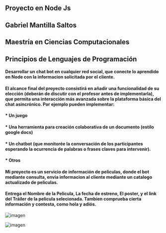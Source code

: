 ## Proyecto en Node Js
## Gabriel Mantilla Saltos
## Maestría en Ciencias Computacionales
## Principios de Lenguajes de Programación

#### Desarrollar un chat bot en cualquier red social, que conecte lo aprendido en Node con la informacion solicitada por el cliente.
#### El alcance final del proyecto consistirá en añadir una funcionalidad de su elección (deberán de discutir con el profesor antes de implementarla), que permita una interacción más avanzada sobre la plataforma básica del chat asincrónico. Por ejemplo pueden implementar:

#### * Un juego
#### * Una herramienta para creación colaborativa de un documento (estilo google docs)
#### * Un chatbot (que monitorée la conversación de los participantes esperando la ocurrencia de palabras o frases claves para intervenir).
#### * Otros

#### Mi proyecto es un servicio de información de peliculas, donde el bot mediante consulta, envia informacion al cliente mediante un catalogo actualizado de peliculas. 
#### Entrega el Nombre de la Pelicula, La fecha de estreno, El poster, y el link del Tráiler de la pelicula selecionada. Tambien comprueba cierta información y contesta, como hola y adiós. 

![imagen](https://user-images.githubusercontent.com/36687480/132099870-69572495-51a6-4044-bf48-2457573c48a3.png)

![imagen](https://user-images.githubusercontent.com/36687480/132099882-65a91a63-dc62-4447-91a0-6a8a2fb927ce.png)


